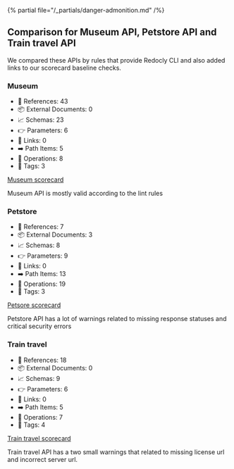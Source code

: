 {% partial file="/_partials/danger-admonition.md" /%}

## Comparison for Museum API, Petstore API and Train travel API

We compared these APIs by rules that provide Redocly CLI and also added links to our scorecard baseline checks.

### Museum

- 🚗 References: 43 
- 📦 External Documents: 0 
- 📈 Schemas: 23 
- 👉 Parameters: 6 
- 🔗 Links: 0 
- ➡️  Path Items: 5 
- 👷 Operations: 8 
- 🔖 Tags: 3 

[Museum scorecard](https://idearium.redocly.app/idearium-catalog/scorecard?api=%2Fopenapi%2Fmuseum%2F)

Museum API is mostly valid according to the lint rules 

### Petstore

- 🚗 References: 7 
- 📦 External Documents: 3 
- 📈 Schemas: 8 
- 👉 Parameters: 9 
- 🔗 Links: 0 
- ➡️  Path Items: 13 
- 👷 Operations: 19 
- 🔖 Tags: 3 

[Petsore scorecard](https://idearium.redocly.app/idearium-catalog/scorecard?api=%2Fopenapi%2Fpetstore%2F)

Petstore API has a lot of warnings related to missing response statuses and critical security errors

### Train travel

- 🚗 References: 18 
- 📦 External Documents: 0 
- 📈 Schemas: 9 
- 👉 Parameters: 6 
- 🔗 Links: 0 
- ➡️  Path Items: 5 
- 👷 Operations: 7 
- 🔖 Tags: 4 

[Train travel scorecard](https://idearium.redocly.app/idearium-catalog/scorecard?api=%2Fopenapi%2Ftrain-travel%2F)

Train travel API has a two small warnings that related to missing license url and incorrect server url.
